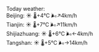 Today weather:  
Beijing: ☀️   🌡️+4°C 🌬️↗4km/h  
Tianjin: ☀️   🌡️+7°C 🌬️↗11km/h  
Shijiazhuang: ☀️   🌡️+6°C 🌬️←4km/h  
Tangshan: ☀️   🌡️+5°C 🌬️→14km/h  
